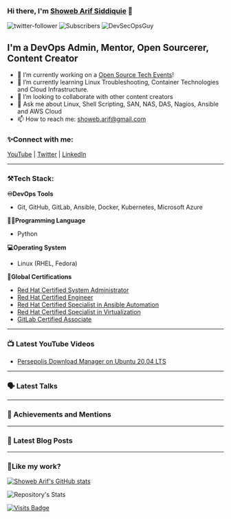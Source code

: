 ### Hi there, I'm [Showeb Arif Siddiquie](https://youtube.com/DevSecOpsGuy) 👋

![twitter-follower](https://img.shields.io/twitter/follow/showebarif?style=social) ![Subscribers](https://img.shields.io/youtube/channel/subscribers/UCtyzNT9U_dUyXqCvHveDshQ?label=YouTube%20Subscribers&style=social) <img src="https://komarev.com/ghpvc/?username=DevSecOpsGuy" alt="DevSecOpsGuy"/> </p> 

## I'm a DevOps Admin, Mentor, Open Sourcerer, Content Creator

- 🔭 I’m currently working on a [Open Source Tech Events](https://www.youtube.com/watch?v=a7m6fDGGgSI)!
- 🌱 I’m currently learning Linux Troubleshooting, Container Technologies and Cloud Infrastructure.
- 👯 I’m looking to collaborate with other content creators
- 💬 Ask me about Linux, Shell Scripting, SAN, NAS, DAS, Nagios, Ansible and AWS Cloud
- 📫 How to reach me: showeb.arif@gmail.com

### ✨Connect with me:

[YouTube](https://www.youtube.com/channel/UCtyzNT9U_dUyXqCvHveDshQ) | [Twitter](https://twitter.com/showebarif) | [LinkedIn](www.linkedin.com/in/showebarif)

---

### ⚒Tech Stack:

**♾DevOps Tools**
- Git, GitHub, GitLab, Ansible, Docker, Kubernetes, Microsoft Azure

**👩‍💻Programming Language**
- Python

**💻Operating System**
- Linux (RHEL, Fedora)

**📄Global Certifications**
- [Red Hat Certified System Administrator](https://rhtapps.redhat.com/verify?certId=170-196-935)
- [Red Hat Certified Engineer](https://rhtapps.redhat.com/verify?certId=170-196-935)
- [Red Hat Certified Specialist in Ansible Automation](https://rhtapps.redhat.com/verify?certId=170-196-935)
- [Red Hat Certified Specialist in Virtualization](https://rhtapps.redhat.com/verify?certId=170-196-935)
- [GitLab Certified Associate](https://badgr.com/public/assertions/Ibw3wCwfStW-VqvKmtDxNg)

---

### 📺 Latest YouTube Videos

<!-- YOUTUBE:START -->
- [Persepolis Download Manager on Ubuntu 20.04 LTS](https://www.youtube.com/watch?v=Wt3kWFK__FQ)

<!-- YOUTUBE:END -->

---

### 🗣 Latest Talks


---

### 🚀 Achievements and Mentions


---

### 📕 Latest Blog Posts

<!-- BLOG-POST-LIST:START -->

<!-- BLOG-POST-LIST:END -->

---


### 💖Like my work? 

[![Showeb Arif's GitHub stats](https://github-readme-stats.vercel.app/api?username=DevSecOpsGuy)](https://github.com/DevSecOpsGuy/github-readme-stats)

![Repository's Stats](https://github-readme-stats.vercel.app/api/top-langs/?username=DevSecOpsGuy&theme=blue-green)


[![Visits Badge](https://badges.pufler.dev/visits/DevSecOpsGuy/DevSecOpsGuy)](https://github.com/DevSecOpsGuy)

